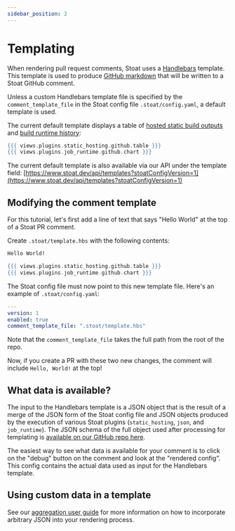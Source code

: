 ```yaml
---
sidebar_position: 2
---
```


# Templating

When rendering pull request comments, Stoat uses a [Handlebars](https://handlebarsjs.com/) template.
This template is used to produce [GitHub markdown](https://docs.github.com/en/get-started/writing-on-github/getting-started-with-writing-and-formatting-on-github/basic-writing-and-formatting-syntax) that will be written to a Stoat GitHub comment.

Unless a custom Handlebars template file is specified by the `comment_template_file` in the Stoat config file `.stoat/config.yaml`,
a default template is used.

The current default template displays a table of [hosted static build outputs](./static-hosting) and [build runtime history](../tutorials/build-runtimes):
```hbs
{{{ views.plugins.static_hosting.github.table }}}
{{{ views.plugins.job_runtime.github.chart }}}
```

The current default template is also available via our API under the template field: [https://www.stoat.dev/api/templates?stoatConfigVersion=1](https://www.stoat.dev/api/templates?stoatConfigVersion=1)

## Modifying the comment template

For this tutorial, let's first add a line of text that says "Hello World" at the top of a Stoat PR comment.

Create `.stoat/template.hbs` with the following contents:
```hbs title=".stoat/template.hbs"
Hello World!

{{{ views.plugins.static_hosting.github.table }}}
{{{ views.plugins.job_runtime.github.chart }}}
```

The Stoat config file must now point to this new template file. Here's an example of `.stoat/config.yaml`:
```yaml title=".stoat/config.yaml"
---
version: 1
enabled: true
comment_template_file: ".stoat/template.hbs"
```

Note that the `comment_template_file` takes the full path from the root of the repo.

Now, if you create a PR with these two new changes, the comment will include `Hello, World!` at the top! 

## What data is available?

The input to the Handlebars template is a JSON object that is the result of a merge of the JSON form of the Stoat config file
and JSON objects produced by the execution of various Stoat plugins (`static_hosting`, `json`, and `job_runtime`).
The JSON schema of the full object used after processing for templating is [available on our GitHub repo here](https://github.com/stoat-dev/stoat-action/blob/main/src/schemas/stoatConfigSchemaRendered.json).

The easiest way to see what data is available for your comment is to click on the "debug" button on the comment and look at the "rendered config". 
This config contains the actual data used as input for the Handlebars template.

## Using custom data in a template

See our [aggregation user guide](./aggregation) for more information on how to incorporate arbitrary JSON into your rendering process.
